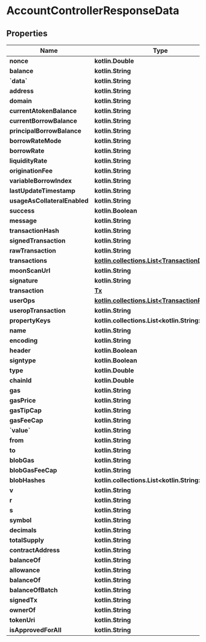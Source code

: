# AccountControllerResponseData

## Properties

| Name                         | Type                                                                      | Description | Notes       |
| ---------------------------- | ------------------------------------------------------------------------- | ----------- | ----------- |
| **nonce**                    | **kotlin.Double**                                                         |             |             |
| **balance**                  | **kotlin.String**                                                         |             |             |
| **\`data\`**                 | **kotlin.String**                                                         |             |             |
| **address**                  | **kotlin.String**                                                         |             |             |
| **domain**                   | **kotlin.String**                                                         |             |             |
| **currentAtokenBalance**     | **kotlin.String**                                                         |             |             |
| **currentBorrowBalance**     | **kotlin.String**                                                         |             |             |
| **principalBorrowBalance**   | **kotlin.String**                                                         |             |             |
| **borrowRateMode**           | **kotlin.String**                                                         |             |             |
| **borrowRate**               | **kotlin.String**                                                         |             |             |
| **liquidityRate**            | **kotlin.String**                                                         |             |             |
| **originationFee**           | **kotlin.String**                                                         |             |             |
| **variableBorrowIndex**      | **kotlin.String**                                                         |             |             |
| **lastUpdateTimestamp**      | **kotlin.String**                                                         |             |             |
| **usageAsCollateralEnabled** | **kotlin.String**                                                         |             |             |
| **success**                  | **kotlin.Boolean**                                                        |             |             |
| **message**                  | **kotlin.String**                                                         |             |             |
| **transactionHash**          | **kotlin.String**                                                         |             | \[optional] |
| **signedTransaction**        | **kotlin.String**                                                         |             | \[optional] |
| **rawTransaction**           | **kotlin.String**                                                         |             | \[optional] |
| **transactions**             | [**kotlin.collections.List\<TransactionData>**](transactiondata.md)       |             | \[optional] |
| **moonScanUrl**              | **kotlin.String**                                                         |             | \[optional] |
| **signature**                | **kotlin.String**                                                         |             | \[optional] |
| **transaction**              | [**Tx**](tx.md)                                                           |             | \[optional] |
| **userOps**                  | [**kotlin.collections.List\<TransactionRequest>**](transactionrequest.md) |             | \[optional] |
| **useropTransaction**        | **kotlin.String**                                                         |             | \[optional] |
| **propertyKeys**             | **kotlin.collections.List\<kotlin.String>**                               |             | \[optional] |
| **name**                     | **kotlin.String**                                                         |             | \[optional] |
| **encoding**                 | **kotlin.String**                                                         |             | \[optional] |
| **header**                   | **kotlin.Boolean**                                                        |             | \[optional] |
| **signtype**                 | **kotlin.Boolean**                                                        |             | \[optional] |
| **type**                     | **kotlin.Double**                                                         |             | \[optional] |
| **chainId**                  | **kotlin.Double**                                                         |             | \[optional] |
| **gas**                      | **kotlin.String**                                                         |             | \[optional] |
| **gasPrice**                 | **kotlin.String**                                                         |             | \[optional] |
| **gasTipCap**                | **kotlin.String**                                                         |             | \[optional] |
| **gasFeeCap**                | **kotlin.String**                                                         |             | \[optional] |
| **\`value\`**                | **kotlin.String**                                                         |             | \[optional] |
| **from**                     | **kotlin.String**                                                         |             | \[optional] |
| **to**                       | **kotlin.String**                                                         |             | \[optional] |
| **blobGas**                  | **kotlin.String**                                                         |             | \[optional] |
| **blobGasFeeCap**            | **kotlin.String**                                                         |             | \[optional] |
| **blobHashes**               | **kotlin.collections.List\<kotlin.String>**                               |             | \[optional] |
| **v**                        | **kotlin.String**                                                         |             | \[optional] |
| **r**                        | **kotlin.String**                                                         |             | \[optional] |
| **s**                        | **kotlin.String**                                                         |             | \[optional] |
| **symbol**                   | **kotlin.String**                                                         |             | \[optional] |
| **decimals**                 | **kotlin.String**                                                         |             | \[optional] |
| **totalSupply**              | **kotlin.String**                                                         |             | \[optional] |
| **contractAddress**          | **kotlin.String**                                                         |             | \[optional] |
| **balanceOf**                | **kotlin.String**                                                         |             | \[optional] |
| **allowance**                | **kotlin.String**                                                         |             | \[optional] |
| **balanceOf**                | **kotlin.String**                                                         |             | \[optional] |
| **balanceOfBatch**           | **kotlin.String**                                                         |             | \[optional] |
| **signedTx**                 | **kotlin.String**                                                         |             | \[optional] |
| **ownerOf**                  | **kotlin.String**                                                         |             | \[optional] |
| **tokenUri**                 | **kotlin.String**                                                         |             | \[optional] |
| **isApprovedForAll**         | **kotlin.String**                                                         |             | \[optional] |
